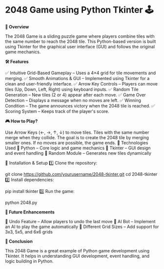 # 2048 Game using Python Tkinter 🕹️

**📌 Overview**

The 2048 Game is a sliding puzzle game where players combine tiles with the same number to reach the 2048 tile. This Python-based version is built using Tkinter for the graphical user interface (GUI) and follows the original game mechanics.

**🛠 Features**

✅ Intuitive Grid-Based Gameplay – Uses a 4×4 grid for tile movements and merging.
✅ Smooth Animations & GUI – Implemented using Tkinter for a clean and user-friendly interface.
✅ Arrow Key Controls – Players can move tiles (Up, Down, Left, Right) using keyboard inputs.
✅ Random Tile Generation – New tiles (2 or 4) appear after each move.
✅ Game Over Detection – Displays a message when no moves are left.
✅ Winning Condition – The game announces victory when the 2048 tile is reached.
✅ Scoring System – Keeps track of the player's score.

**🎮 How to Play?**

Use Arrow Keys (←, →, ↑, ↓) to move tiles.
Tiles with the same number merge when they collide.
The goal is to create the 2048 tile by merging smaller ones.
If no moves are possible, the game ends.
📌 Technologies Used
🔹 Python – Core logic and game mechanics
🔹 Tkinter – GUI design and event handling
🔹 Random Module – Generates new tiles dynamically

💾 Installation & Setup
1️⃣ Clone the repository:

git clone https://github.com/yourusername/2048-tkinter.git
cd 2048-tkinter
2️⃣ Install dependencies:

pip install tkinter
3️⃣ Run the game:

python 2048.py

**🚀 Future Enhancements**

🔹 Undo Feature – Allow players to undo the last move
🔹 AI Bot – Implement an AI to play the game automatically
🔹 Different Grid Sizes – Add support for 3x3, 5x5, and 6x6 grids

**📌 Conclusion**

This 2048 Game is a great example of Python game development using Tkinter. It helps in understanding GUI development, event handling, and logic building in Python.

